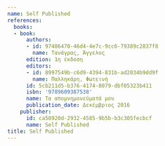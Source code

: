 ```yaml
---
name: Self Published
references:
  books:
  - book:
      authors:
      - id: 97486470-46d4-4e7c-9cc6-79389c2837f8
        name: Τανάγρας, Άγγελος
      edition: 1η έκδοση
      editors:
      - id: 8997549b-c6d9-4394-831b-ad2034b9dd9f
        name: Παλληκάρη, Φωτεινή
      id: 5cb211d5-b376-4174-8079-dbf05323b411
      isbn: '9789609387538'
      name: Τα απομνημονεύματά μου
      publication_date: Δεκέμβριος 2016
    publisher:
      id: ca58920d-2932-4585-9b5b-b3c305fecbcf
      name: Self Published
title: Self Published
---
```


